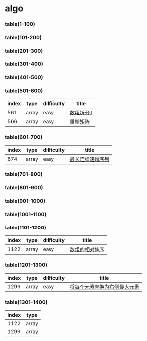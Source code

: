 ﻿# algo

### table(1-100)
### table(101-200)
### table(201-300)
### table(301-400)
### table(401-500)
### table(501-600)
| index | type | difficulty|title |
| --- | --- | --- | --- |
| 561 | array | easy |[数组拆分 I](https://leetcode-cn.com/problems/array-partition-i/) |
| 566 | array | easy |[重塑矩阵](https://leetcode-cn.com/problems/reshape-the-matrix/) |
### table(601-700)
| index | type | difficulty|title |
| --- | --- | --- | --- |
| 674 | array | easy |[最长连续递增序列](https://leetcode-cn.com/problems/longest-continuous-increasing-subsequence/) |
### table(701-800)
### table(801-900)
### table(901-1000)
### table(1001-1100)
### table(1101-1200)
| index | type | difficulty|title |
| --- | --- | --- | --- |
| 1122 | array | easy |[数组的相对排序](https://leetcode-cn.com/problems/relative-sort-array/) |
### table(1201-1300)
| index | type | difficulty|title |
| --- | --- | --- | --- |
| 1299 | array | easy |[将每个元素替换为右侧最大元素](https://leetcode-cn.com/problems/replace-elements-with-greatest-element-on-right-side/) |
### table(1301-1400)

| index | type |
| --- | --- |
| 1122 | array |
| 1299 | array |

